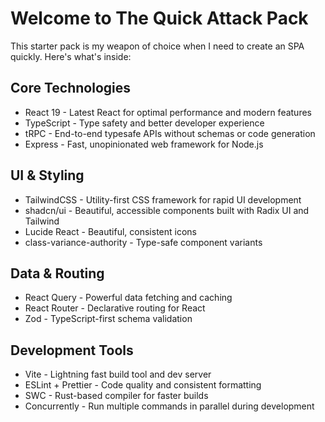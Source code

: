 # Welcome to The Quick Attack Pack

This starter pack is my weapon of choice when I need to create an SPA quickly. Here's what's inside:

## Core Technologies

- React 19 - Latest React for optimal performance and modern features
- TypeScript - Type safety and better developer experience
- tRPC - End-to-end typesafe APIs without schemas or code generation
- Express - Fast, unopinionated web framework for Node.js

## UI & Styling

- TailwindCSS - Utility-first CSS framework for rapid UI development
- shadcn/ui - Beautiful, accessible components built with Radix UI and Tailwind
- Lucide React - Beautiful, consistent icons
- class-variance-authority - Type-safe component variants

## Data & Routing

- React Query - Powerful data fetching and caching
- React Router - Declarative routing for React
- Zod - TypeScript-first schema validation

## Development Tools

- Vite - Lightning fast build tool and dev server
- ESLint + Prettier - Code quality and consistent formatting
- SWC - Rust-based compiler for faster builds
- Concurrently - Run multiple commands in parallel during development
